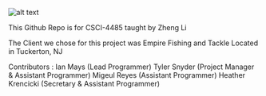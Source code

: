 ![alt text](https://github.com/stockton-maysi/EmpireFishing/blob/main/static/images/logo.png?raw=true)

This Github Repo is for CSCI-4485 taught by Zheng Li  

The Client we chose for this project was Empire Fishing and Tackle Located in Tuckerton, NJ

Contributors :
Ian Mays (Lead Programmer) 
Tyler Snyder (Project Manager & Assistant Programmer)
Migeul Reyes (Assistant Programmer)
Heather Krencicki (Secretary & Assistant Programmer)
